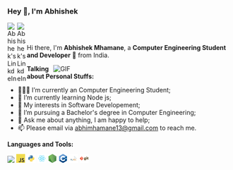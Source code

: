 ### Hey 👋, I'm Abhishek

<a href="https://www.linkedin.com/in/abhishek-mhamane-a1340716a/">
  <img align="left" alt="Abhishek's LinkdeIn" width="22px" src="https://cdn.jsdelivr.net/npm/simple-icons@v3/icons/linkedin.svg" />
</a>

<a href="https://www.instagram.com/abhi_mhamane/">
  <img align="left" alt="Abhishek's LinkdeIn" width="22px" src="https://cdn.jsdelivr.net/npm/simple-icons@v3/icons/linkedin.svg" />
</a>
<br />
<br />

Hi there, I'm **Abhishek Mhamane**, a **Computer Engineering Student and Developer** 🚀 from India. 

  <img align="right" alt="GIF" width="400px" src="https://i.pinimg.com/originals/e4/26/70/e426702edf874b181aced1e2fa5c6cde.gif" />

**Talking about Personal Stuffs:**

- 👨🏽‍💻 I’m currently an Computer Engineering Student;
- 🌱 I’m currently learning Node js; 
- 🤔 My interests in Software Developement;
- 💼 I’m pursuing a Bachelor's degree in Computer Engineering;
- 💬 Ask me about anything, I am happy to help;
- 📫 Please email via abhimhamane13@gmail.com to reach me.


**Languages and Tools:**  

<code><img height="20" src="https://pytorch.org/assets/images/pytorch-logo.png"></code>
<code><img height="20" src="https://raw.githubusercontent.com/github/explore/80688e429a7d4ef2fca1e82350fe8e3517d3494d/topics/javascript/javascript.png"></code>
<code><img height="20" src="https://raw.githubusercontent.com/github/explore/80688e429a7d4ef2fca1e82350fe8e3517d3494d/topics/python/python.png"></code>
<code><img height="20" src="https://raw.githubusercontent.com/github/explore/80688e429a7d4ef2fca1e82350fe8e3517d3494d/topics/react/react.png"></code>
<code><img height="20" src="https://raw.githubusercontent.com/github/explore/80688e429a7d4ef2fca1e82350fe8e3517d3494d/topics/nodejs/nodejs.png"></code>
<code><img height="20" src="https://raw.githubusercontent.com/github/explore/80688e429a7d4ef2fca1e82350fe8e3517d3494d/topics/cpp/cpp.png"></code>
<code><img height="20" src="https://raw.githubusercontent.com/github/explore/80688e429a7d4ef2fca1e82350fe8e3517d3494d/topics/mysql/mysql.png"></code>
<code><img height="20" src="https://raw.githubusercontent.com/github/explore/80688e429a7d4ef2fca1e82350fe8e3517d3494d/topics/git/git.png"></code>



